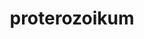 ---
layout: geologicke-obdobi
title: proterozoikum
order: 2
begin: před 2,5 miliardami let
end: před 545 miliony let
description: silurský útvar je součástí éry paleozoika (prvohor)
---
